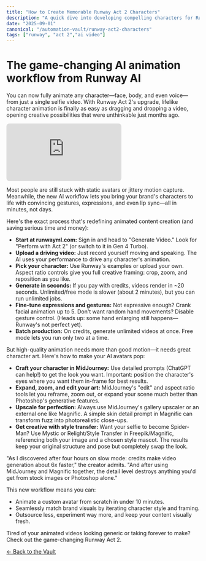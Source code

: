 ```yaml
---
title: "How to Create Memorable Runway Act 2 Characters"
description: "A quick dive into developing compelling characters for Runway Act 2."
date: "2025-09-01"
canonical: "/automation-vault/runway-act2-characters"
tags: ["runway", "act 2","ai video"]
---
```


# The game-changing AI animation workflow from Runway AI

You can now fully animate any character—face, body, and even voice—from just a single selfie video. With Runway Act 2's upgrade, lifelike character animation is finally as easy as dragging and dropping a video, opening creative possibilities that were unthinkable just months ago.

<iframe src="https://www.youtube.com/embed/b7ho-1dZ_gI" title="Runway Act 2" loading="lazy" allowfullscreen style="border: none; border-radius: 8px;"></iframe>

Most people are still stuck with static avatars or jittery motion capture. Meanwhile, the new AI workflow lets you bring your brand's characters to life with convincing gestures, expressions, and even lip sync—all in minutes, not days.

Here's the exact process that's redefining animated content creation (and saving serious time and money):

- **Start at runwayml.com:** Sign in and head to "Generate Video." Look for "Perform with Act 2" (or switch to it in Gen 4 Turbo).
- **Upload a driving video:** Just record yourself moving and speaking. The AI uses your performance to drive any character's animation.
- **Pick your character:** Use Runway's examples or upload your own. Aspect ratio controls give you full creative framing: crop, zoom, and reposition as you like.
- **Generate in seconds:** If you pay with credits, videos render in ~20 seconds. Unlimited/free mode is slower (about 2 minutes), but you can run unlimited jobs.  
- **Fine-tune expressions and gestures:** Not expressive enough? Crank facial animation up to 5. Don't want random hand movements? Disable gesture control. (Heads up: some hand enlarging still happens—Runway's not perfect yet).
- **Batch production:** On credits, generate unlimited videos at once. Free mode lets you run only two at a time.

But high-quality animation needs more than good motion—it needs great character art. Here's how to make your AI avatars pop:

- **Craft your character in MidJourney:** Use detailed prompts (ChatGPT can help!) to get the look you want. Important: position the character's eyes where you want them in-frame for best results.
- **Expand, zoom, and edit your art:** MidJourney's "edit" and aspect ratio tools let you reframe, zoom out, or expand your scene much better than Photoshop's generative features.
- **Upscale for perfection:** Always use MidJourney's gallery upscaler or an external one like Magnific. A simple skin detail prompt in Magnific can transform fuzz into photorealistic close-ups.  
- **Get creative with style transfer:** Want your selfie to become Spider-Man? Use Mystic or Relight/Style Transfer in Freepik/Magnific, referencing both your image and a chosen style mascot. The results keep your original structure and pose but completely swap the look.

"As I discovered after four hours on slow mode: credits make video generation about 6x faster," the creator admits. "And after using MidJourney and Magnific together, the detail level destroys anything you'd get from stock images or Photoshop alone."

This new workflow means you can:

- Animate a custom avatar from scratch in under 10 minutes.
- Seamlessly match brand visuals by iterating character style and framing.
- Outsource less, experiment way more, and keep your content visually fresh.

Tired of your animated videos looking generic or taking forever to make? Check out the game-changing Runway Act 2.

[&#8592; Back to the Vault](/automation-vault)